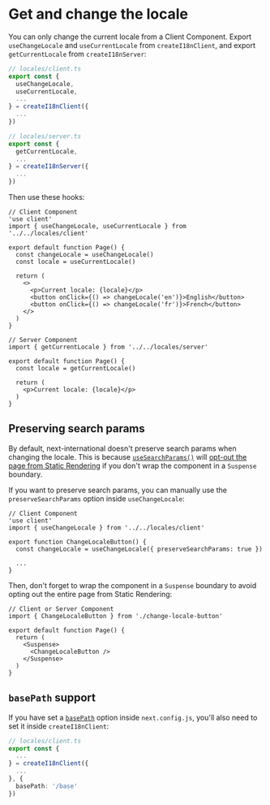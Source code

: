 # Get and change the locale

You can only change the current locale from a Client Component. Export `useChangeLocale` and `useCurrentLocale` from `createI18nClient`, and export `getCurrentLocale` from `createI18nServer`:

```ts {3,4,12}
// locales/client.ts
export const {
  useChangeLocale,
  useCurrentLocale,
  ...
} = createI18nClient({
  ...
})

// locales/server.ts
export const {
  getCurrentLocale,
  ...
} = createI18nServer({
  ...
})
```

Then use these hooks:

```tsx {6,7,11-13,22,25}
// Client Component
'use client'
import { useChangeLocale, useCurrentLocale } from '../../locales/client'

export default function Page() {
  const changeLocale = useChangeLocale()
  const locale = useCurrentLocale()

  return (
    <>
      <p>Current locale: {locale}</p>
      <button onClick={() => changeLocale('en')}>English</button>
      <button onClick={() => changeLocale('fr')}>French</button>
    </>
  )
}

// Server Component
import { getCurrentLocale } from '../../locales/server'

export default function Page() {
  const locale = getCurrentLocale()

  return (
    <p>Current locale: {locale}</p>
  )
}
```

## Preserving search params

By default, next-international doesn't preserve search params when changing the locale. This is because [`useSearchParams()`](https://nextjs.org/docs/app/api-reference/functions/use-search-params) will [opt-out the page from Static Rendering](https://nextjs.org/docs/app/api-reference/functions/use-search-params#static-rendering) if you don't wrap the component in a `Suspense` boundary.

If you want to preserve search params, you can manually use the `preserveSearchParams` option inside `useChangeLocale`:

```tsx {6}
// Client Component
'use client'
import { useChangeLocale } from '../../locales/client'

export function ChangeLocaleButton() {
  const changeLocale = useChangeLocale({ preserveSearchParams: true })

  ...
}
```

Then, don't forget to wrap the component in a `Suspense` boundary to avoid opting out the entire page from Static Rendering:

```tsx {6-8}
// Client or Server Component
import { ChangeLocaleButton } from './change-locale-button'

export default function Page() {
  return (
    <Suspense>
      <ChangeLocaleButton />
    </Suspense>
  )
}
```

## `basePath` support

If you have set a [`basePath`](https://nextjs.org/docs/app/api-reference/next-config-js/basePath) option inside `next.config.js`, you'll also need to set it inside `createI18nClient`:

```ts {7}
// locales/client.ts
export const {
  ...
} = createI18nClient({
  ...
}, {
  basePath: '/base'
})
```

